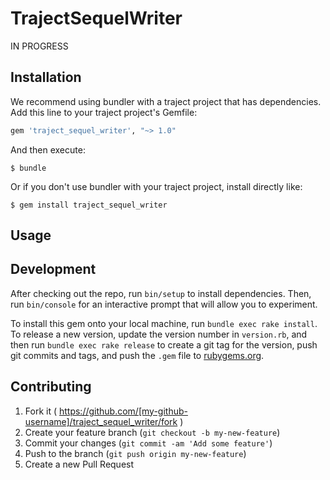 # TrajectSequelWriter

IN PROGRESS

## Installation

We recommend using bundler with a traject project that has dependencies.
Add this line to your traject project's Gemfile:

```ruby
gem 'traject_sequel_writer', "~> 1.0"
```

And then execute:

    $ bundle

Or if you don't use bundler with your traject project, install directly like: 

    $ gem install traject_sequel_writer

## Usage



## Development

After checking out the repo, run `bin/setup` to install dependencies. Then, run `bin/console` for an interactive prompt that will allow you to experiment.

To install this gem onto your local machine, run `bundle exec rake install`. To release a new version, update the version number in `version.rb`, and then run `bundle exec rake release` to create a git tag for the version, push git commits and tags, and push the `.gem` file to [rubygems.org](https://rubygems.org).

## Contributing

1. Fork it ( https://github.com/[my-github-username]/traject_sequel_writer/fork )
2. Create your feature branch (`git checkout -b my-new-feature`)
3. Commit your changes (`git commit -am 'Add some feature'`)
4. Push to the branch (`git push origin my-new-feature`)
5. Create a new Pull Request
